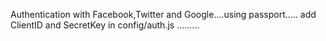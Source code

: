 Authentication with Facebook,Twitter and Google....using passport.....
add ClientID and SecretKey in config/auth.js .........
